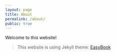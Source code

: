 ```yaml
---
layout: page
title: About
permalink: /about/
public: true
---
```


Welcome to this website!

> This website is using Jekyll theme: [EasyBook](https://github.com/laobubu/jekyll-theme-EasyBook)
